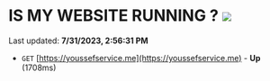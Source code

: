 # IS MY WEBSITE RUNNING ? [![](https://img.shields.io/static/v1?label=Sponsor&message=%E2%9D%A4&logo=GitHub&color=%23fe8e86)](https://github.com/sponsors/<username>)

Last updated: **7/31/2023, 2:56:31 PM**

- `GET` [https://youssefservice.me](https://youssefservice.me) - **Up** (1708ms)

